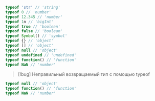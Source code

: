 ```js
typeof 'str' // 'string'
typeof 0 // 'number'
typeof 12.345 // 'number'
typeof 1n // 'bigInt'
typeof true // 'boolean'
typeof false // 'boolean'
typeof Symbol() // 'symbol'
typeof {} // 'object'
typeof [] // 'object'
typeof null // 'object'
typeof undefined // 'undefined'
typeof function() // 'function'
typeof NaN // 'number'
```

>[!bug] Неправильный возвращаемый тип с помощью typeof
>
```js
typeof null // 'object'
typeof function() // 'function'
typeof NaN // 'number'
```

